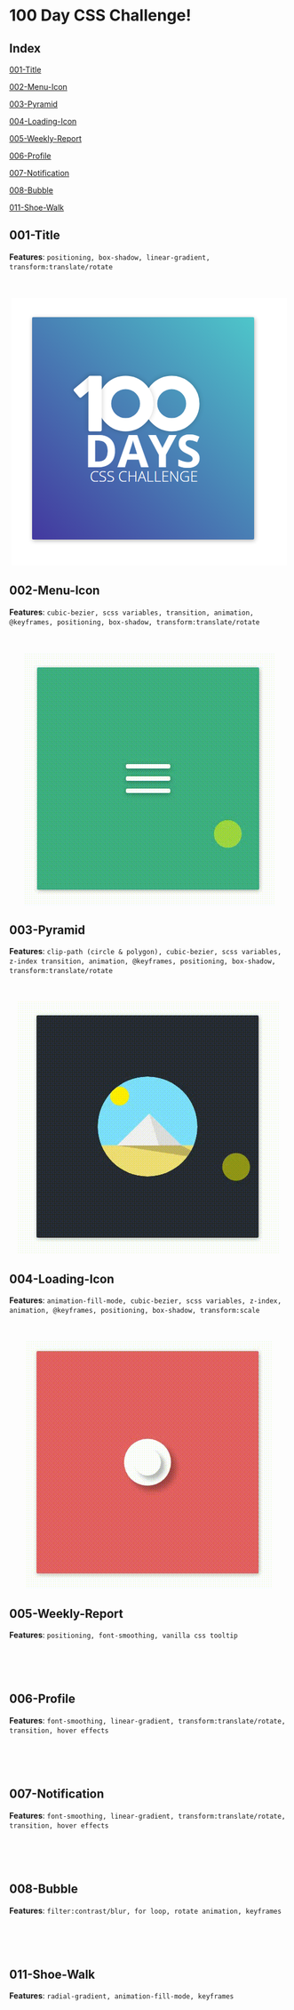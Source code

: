 # 100 Day CSS Challenge!

## Index

[001-Title](#001-title)

[002-Menu-Icon](#002-menu-icon)

[003-Pyramid](#003-pyramid)

[004-Loading-Icon](#004-loading-icon)

[005-Weekly-Report](#005-weekly-report)

[006-Profile](#006-Profile)

[007-Notification](#007-notification)

[008-Bubble](#008-bubble)

[011-Shoe-Walk](#011-shoe-walk)

## 001-Title

**Features**:  `positioning, box-shadow, linear-gradient, transform:translate/rotate`

<p align="center">
  <br><br>
  <img src="https://github.com/Jyotsna-Singh/100-Days-Of-CSS/blob/master/001-Title/img/title.PNG" />
</p>

## 002-Menu-Icon

**Features**:  `cubic-bezier, scss variables, transition, animation, @keyframes, positioning, box-shadow, transform:translate/rotate`

<p align="center">
  <br><br>
  <img src="https://github.com/Jyotsna-Singh/100-Days-Of-CSS/blob/master/002-Menu/img/demo.gif" />
</p>

## 003-Pyramid

**Features**:  `clip-path (circle & polygon), cubic-bezier, scss variables, z-index transition, animation, @keyframes, positioning, box-shadow, transform:translate/rotate`

<p align="center">
  <br><br>
  <img src="https://github.com/Jyotsna-Singh/100-Days-Of-CSS/blob/master/003-Pyramid/img/pyramid.gif" />
</p>


## 004-Loading-Icon

**Features**:  `animation-fill-mode, cubic-bezier, scss variables, z-index, animation, @keyframes, positioning, box-shadow, transform:scale`

<p align="center">
  <br><br>
  <img src="https://github.com/Jyotsna-Singh/100-Days-Of-CSS/blob/master/004-Loading/img/loading.gif" />
</p>

## 005-Weekly-Report

**Features**:  `positioning, font-smoothing, vanilla css tooltip`

<p align="center">
  <br><br>
  <img src="" />
</p>

## 006-Profile
**Features**:  `font-smoothing, linear-gradient, transform:translate/rotate, transition, hover effects`

<p align="center">
  <br><br>
  <img src="" />
</p>

## 007-Notification
**Features**:  `font-smoothing, linear-gradient, transform:translate/rotate, transition, hover effects`

<p align="center">
  <br><br>
  <img src="" />
</p>

## 008-Bubble
**Features**:  `filter:contrast/blur, for loop, rotate animation, keyframes`

<p align="center">
  <br><br>
  <img src="" />
</p>

## 011-Shoe-Walk
**Features**:  `radial-gradient, animation-fill-mode, keyframes`

<p align="center">
  <br><br>
  <img src="" />
</p>


